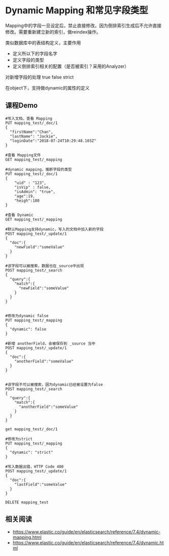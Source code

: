 # Dynamic Mapping 和常见字段类型

Mapping中的字段一旦设定后，禁止直接修改。因为倒排索引生成后不允许直接修改。需要重新建立新的索引，做reindex操作。

类似数据库中的表结构定义，主要作用
- 定义所以下的字段名字
- 定义字段的类型
- 定义倒排索引相关的配置（是否被索引？采用的Analyzer）


对新增字段的处理
true
false
strict

在object下，支持做dynamic的属性的定义

## 课程Demo

```
#写入文档，查看 Mapping
PUT mapping_test/_doc/1
{
  "firstName":"Chan",
  "lastName": "Jackie",
  "loginDate":"2018-07-24T10:29:48.103Z"
}

#查看 Mapping文件
GET mapping_test/_mapping

#dynamic mapping，推断字段的类型
PUT mapping_test/_doc/1
{
    "uid" : "123",
    "isVip" : false,
    "isAdmin": "true",
    "age":19,
    "heigh":180
}

#查看 Dynamic
GET mapping_test/_mapping

#默认Mapping支持dynamic，写入的文档中加入新的字段
POST mapping_test/_update/1
{
  "doc":{
    "newField":"someValue"
  }
}

#该字段可以被搜索，数据也在_source中出现
POST mapping_test/_search
{
  "query":{
    "match":{
      "newField":"someValue"
    }
  }
}


#修改为dynamic false
PUT mapping_test/_mapping
{
  "dynamic": false
}

#新增 anotherField，会被保存到 _source 当中
POST mapping_test/_update/1
{
  "doc":{
    "anotherField":"someValue"
  }
}


#该字段不可以被搜索，因为dynamic已经被设置为false
POST mapping_test/_search
{
  "query":{
    "match":{
      "anotherField":"someValue"
    }
  }
}

get mapping_test/_doc/1

#修改为strict
PUT mapping_test/_mapping
{
  "dynamic": "strict"
}

#写入数据出错，HTTP Code 400
POST mapping_test/_update/1
{
  "doc":{
    "lastField":"someValue"
  }
}

DELETE mapping_test

```


## 相关阅读
- https://www.elastic.co/guide/en/elasticsearch/reference/7.4/dynamic-mapping.html
- https://www.elastic.co/guide/en/elasticsearch/reference/7.4/dynamic.html
